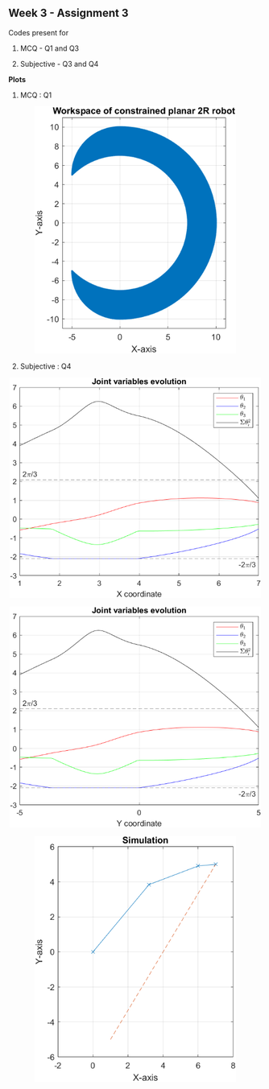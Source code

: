## Week 3 - Assignment 3

Codes present for

1.  MCQ - Q1 and Q3

2.  Subjective - Q3 and Q4

**Plots**
1. MCQ : Q1

<p align="center">
<img src="W3_M1_2Rworkspace.png" alt="workspace" width="400"/></br>
</p>

2.  Subjective : Q4

<p align="center">
<img src="W3_S4_xplot.png" alt="x vs time" width="500"/></br>
</p>

<p align="center">
<img src="W3_S4_yplot.png" alt="y vs time" width="500"/></br>
</p>

<p align="center">
<img src="W3_S4_simulation.png" alt="simulation" width="400"/></br>
</p>
